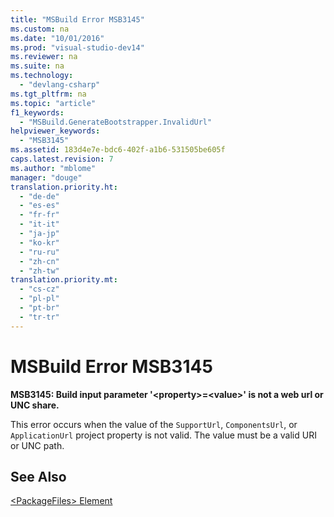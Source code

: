 ```yaml
---
title: "MSBuild Error MSB3145"
ms.custom: na
ms.date: "10/01/2016"
ms.prod: "visual-studio-dev14"
ms.reviewer: na
ms.suite: na
ms.technology: 
  - "devlang-csharp"
ms.tgt_pltfrm: na
ms.topic: "article"
f1_keywords: 
  - "MSBuild.GenerateBootstrapper.InvalidUrl"
helpviewer_keywords: 
  - "MSB3145"
ms.assetid: 183d4e7e-bdc6-402f-a1b6-531505be605f
caps.latest.revision: 7
ms.author: "mblome"
manager: "douge"
translation.priority.ht: 
  - "de-de"
  - "es-es"
  - "fr-fr"
  - "it-it"
  - "ja-jp"
  - "ko-kr"
  - "ru-ru"
  - "zh-cn"
  - "zh-tw"
translation.priority.mt: 
  - "cs-cz"
  - "pl-pl"
  - "pt-br"
  - "tr-tr"
---
```

# MSBuild Error MSB3145
**MSB3145: Build input parameter '\<property>=\<value>' is not a web url or UNC share.**  
  
 This error occurs when the value of the `SupportUrl`, `ComponentsUrl`, or `ApplicationUrl` project property is not valid. The value must be a valid URI or UNC path.  
  
## See Also  
 [\<PackageFiles> Element](../deployment/-packagefiles--element--bootstrapper-.md)